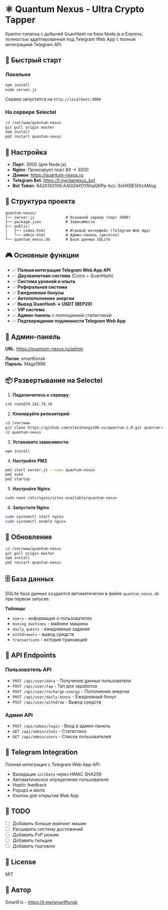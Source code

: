 # ⚛️ Quantum Nexus - Ultra Crypto Tapper

Крипто-тапалка с добычей QuanHash на базе Node.js и Express, полностью адаптированная под Telegram Web App с полной интеграцией Telegram API.

## 🚀 Быстрый старт

### Локально

```bash
npm install
node server.js
```

Сервер запустится на `http://localhost:3000`

### На сервере Selectel

```bash
cd /var/www/quantum-nexus
git pull origin master
npm install
pm2 restart quantum-nexus
```

## 🔧 Настройка

- **Порт**: 3000 (для Node.js)
- **Nginx**: Проксирует порт 80 → 3000
- **Домен**: https://quantum-nexus.ru
- **Telegram Bot**: https://t.me/qanexus_bot
- **Bot Token**: 8426192106:AAGGlkfOYAhaQKPp-bcL-3oHXBE50tzAMog

## 📁 Структура проекта

```
quantum-nexus/
├── server.js              # Основной сервер (порт 3000)
├── package.json           # Зависимости
├── public/
│   ├── index.html         # Игровой интерфейс (Telegram Web App)
│   └── admin.html         # Админ-панель (десктоп)
└── quantum_nexus.db       # База данных SQLite
```

## 🎮 Основные функции

- ✅ **Полная интеграция Telegram Web App API**
- ✅ **Двухвалютная система** (Coins + QuanHash)
- ✅ **Система уровней и опыта**
- ✅ **Реферальная система**
- ✅ **Ежедневные бонусы**
- ✅ **Автопополнение энергии**
- ✅ **Вывод QuanHash → USDT (BEP20)**
- ✅ **VIP система**
- ✅ **Админ-панель** с полноценной статистикой
- ✅ **Подтверждение подлинности Telegram Web App**

## 🔐 Админ-панель

**URL**: https://quantum-nexus.ru/admin

**Логин**: smartfixnsk  
**Пароль**: Maga1996

## 📦 Развертывание на Selectel

1. **Подключитесь к серверу**:
```bash
ssh root@79.141.79.38
```

2. **Клонируйте репозиторий**:
```bash
cd /var/www
git clone https://github.com/alexshangin96-ux/qwantum-2.0.git quantum-nexus
cd quantum-nexus
```

3. **Установите зависимости**:
```bash
npm install
```

4. **Настройте PM2**:
```bash
pm2 start server.js --name quantum-nexus
pm2 save
pm2 startup
```

5. **Настройте Nginx**:
```bash
sudo nano /etc/nginx/sites-available/quantum-nexus
```

6. **Запустите Nginx**:
```bash
sudo systemctl start nginx
sudo systemctl enable nginx
```

## 🔄 Обновление

```bash
cd /var/www/quantum-nexus
git pull origin master
npm install
pm2 restart quantum-nexus
```

## 🗄️ База данных

SQLite база данных создается автоматически в файле `quantum_nexus.db` при первом запуске.

**Таблицы**:
- `users` - информация о пользователях
- `mining_machines` - майнинг машины
- `daily_quests` - ежедневные задания
- `withdrawals` - вывод средств
- `transactions` - история транзакций

## 🔑 API Endpoints

### Пользователь API
- `POST /api/user/data` - Получение данных пользователя
- `POST /api/user/tap` - Тап для заработка
- `POST /api/user/recharge-energy` - Пополнение энергии
- `POST /api/user/daily-bonus` - Ежедневный бонус
- `POST /api/user/withdraw` - Вывод средств

### Админ API
- `POST /api/admin/login` - Вход в админ-панель
- `GET /api/admin/stats` - Статистика
- `GET /api/admin/users` - Список пользователей

## 📱 Telegram Integration

Полная интеграция с Telegram Web App API:
- Валидация `initData` через HMAC SHA256
- Автоматическое определение пользователя
- Haptic feedback
- Popups и alerts
- Кнопка для открытия Web App

## 📝 TODO

- [ ] Добавить больше майнинг машин
- [ ] Расширить систему достижений
- [ ] Добавить PvP режим
- [ ] Добавить гильдии
- [ ] Добавить торговлю

## 📄 License

MIT

## 👤 Автор

SmartFix - https://t.me/smartfixnsk

